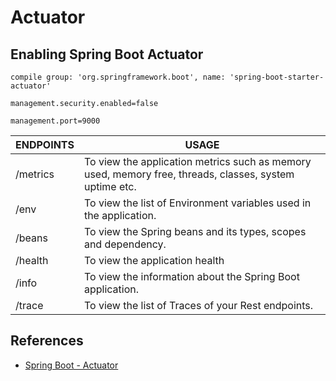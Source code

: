 # Actuator

## Enabling Spring Boot Actuator
```
compile group: 'org.springframework.boot', name: 'spring-boot-starter-actuator'

management.security.enabled=false

management.port=9000
```

ENDPOINTS | USAGE
---|------
/metrics | To view the application metrics such as memory used, memory free, threads, classes, system uptime etc.
/env | To view the list of Environment variables used in the application.
/beans | To view the Spring beans and its types, scopes and dependency.
/health | To view the application health
/info | To view the information about the Spring Boot application.
/trace | To view the list of Traces of your Rest endpoints.

## References
- [Spring Boot - Actuator](https://www.tutorialspoint.com/spring_boot/spring_boot_actuator.htm)